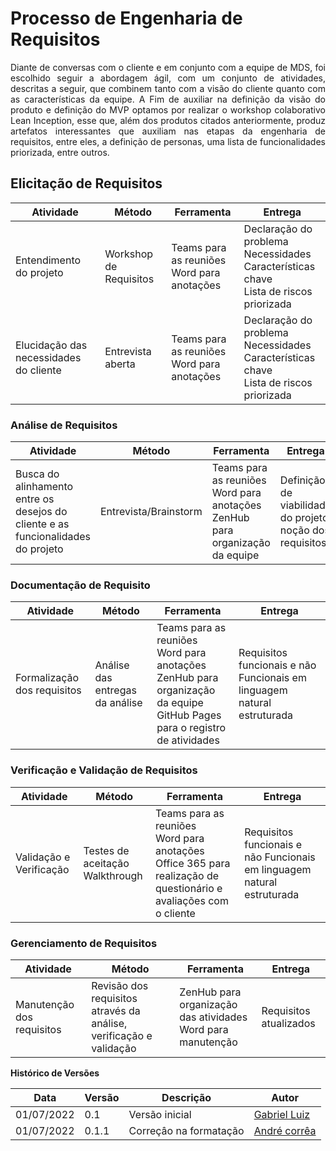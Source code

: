 # Processo de Engenharia de Requisitos

<p style="text-align: justify" > Diante de conversas com o cliente e em conjunto com a equipe de MDS, foi escolhido seguir a abordagem ágil, com um conjunto de atividades, descritas a seguir, que combinem tanto com a visão do cliente quanto com as características da equipe.
A Fim de auxiliar na definição da visão do produto e definição do MVP optamos por realizar o workshop colaborativo Lean Inception, esse que, além dos produtos citados anteriormente, produz artefatos interessantes que auxiliam nas etapas da engenharia de requisitos, entre eles, a definição de personas, uma lista de funcionalidades priorizada, entre outros.
 </p>

## Elicitação de Requisitos

| Atividade                              | Método                 | Ferramenta                                      | Entrega                                                                                             |
| -------------------------------------- | ---------------------- | ----------------------------------------------- | --------------------------------------------------------------------------------------------------- |
| Entendimento do projeto                | Workshop de Requisitos | Teams para as reuniões <br> Word para anotações | Declaração do problema <br> Necessidades <br> Características chave <br> Lista de riscos priorizada |
| Elucidação das necessidades do cliente | Entrevista aberta      | Teams para as reuniões <br> Word para anotações | Declaração do problema <br> Necessidades <br> Características chave <br> Lista de riscos priorizada |

### Análise de Requisitos

| Atividade                                                                        | Método                | Ferramenta                                                                             | Entrega                                                       |
| -------------------------------------------------------------------------------- | --------------------- | -------------------------------------------------------------------------------------- | ------------------------------------------------------------- |
| Busca do alinhamento entre os desejos do cliente e as funcionalidades do projeto | Entrevista/Brainstorm | Teams para as reuniões <br> Word para anotações <br> ZenHub para organização da equipe | Definição de viabilidade do projeto <br> noção dos requisitos |

### Documentação de Requisito

| Atividade                   | Método                          | Ferramenta                                                                                                                             | Entrega                                                                 |
| --------------------------- | ------------------------------- | -------------------------------------------------------------------------------------------------------------------------------------- | ----------------------------------------------------------------------- |
| Formalização dos requisitos | Análise das entregas da análise | Teams para as reuniões <br> Word para anotações <br> ZenHub para organização da equipe <br> GitHub Pages para o registro de atividades | Requisitos funcionais e não Funcionais em linguagem natural estruturada |

### Verificação e Validação de Requisitos

| Atividade               | Método                               | Ferramenta                                                                                                                 | Entrega                                                                 |
| ----------------------- | ------------------------------------ | -------------------------------------------------------------------------------------------------------------------------- | ----------------------------------------------------------------------- |
| Validação e Verificação | Testes de aceitação <br> Walkthrough | Teams para as reuniões <br> Word para anotações <br> Office 365 para realização de questionário e avaliações com o cliente | Requisitos funcionais e não Funcionais em linguagem natural estruturada |

### Gerenciamento de Requisitos

| Atividade                 | Método                                                             | Ferramenta                                                       | Entrega                |
| ------------------------- | ------------------------------------------------------------------ | ---------------------------------------------------------------- | ---------------------- |
| Manutenção dos requisitos | Revisão dos requisitos através da análise, verificação e validação | ZenHub para organização das atividades <br> Word para manutenção | Requisitos atualizados |

**Histórico de Versões**

| Data       | Versão | Descrição              | Autor                                         |
| ---------- | ------ | ---------------------- | --------------------------------------------- |
| 01/07/2022 | 0.1    | Versão inicial         | [Gabriel Luiz](https://github.com/ggomesbr)   |
| 01/07/2022 | 0.1.1  | Correçâo na formatação | [André corrêa](https://github.com/dartmol203) |